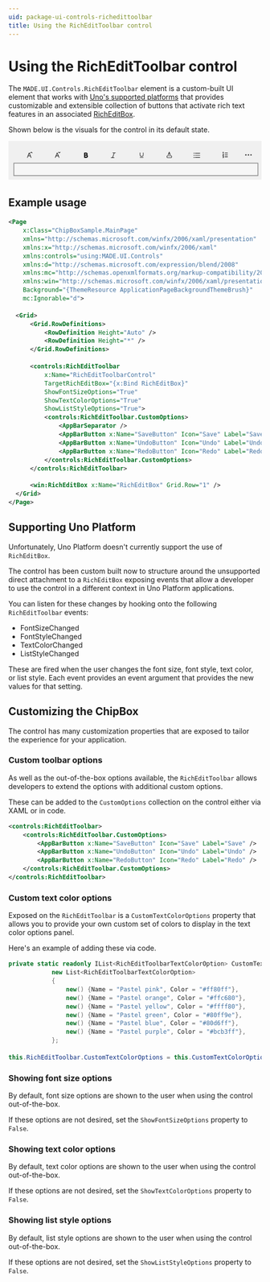 ```yaml
---
uid: package-ui-controls-richedittoolbar
title: Using the RichEditToolbar control
---
```


# Using the RichEditToolbar control

The `MADE.UI.Controls.RichEditToolbar` element is a custom-built UI element that works with [Uno's supported platforms](https://platform.uno/) that provides customizable and extensible collection of buttons that activate rich text features in an associated [RichEditBox](https://docs.microsoft.com/en-us/uwp/api/Windows.UI.Xaml.Controls.RichEditBox?view=winrt-22000).

Shown below is the visuals for the control in its default state.

<img src="../../images/RichEditToolbar.png" alt="RichEditToolbar with default button options" />

## Example usage

```xml
<Page
    x:Class="ChipBoxSample.MainPage"
    xmlns="http://schemas.microsoft.com/winfx/2006/xaml/presentation"
    xmlns:x="http://schemas.microsoft.com/winfx/2006/xaml"
    xmlns:controls="using:MADE.UI.Controls"
    xmlns:d="http://schemas.microsoft.com/expression/blend/2008"
    xmlns:mc="http://schemas.openxmlformats.org/markup-compatibility/2006"
    xmlns:win="http://schemas.microsoft.com/winfx/2006/xaml/presentation"
    Background="{ThemeResource ApplicationPageBackgroundThemeBrush}"
    mc:Ignorable="d">

  <Grid>
      <Grid.RowDefinitions>
          <RowDefinition Height="Auto" />
          <RowDefinition Height="*" />
      </Grid.RowDefinitions>

      <controls:RichEditToolbar
          x:Name="RichEditToolbarControl"
          TargetRichEditBox="{x:Bind RichEditBox}"
          ShowFontSizeOptions="True"
          ShowTextColorOptions="True"
          ShowListStyleOptions="True">
          <controls:RichEditToolbar.CustomOptions>
              <AppBarSeparator />
              <AppBarButton x:Name="SaveButton" Icon="Save" Label="Save" />
              <AppBarButton x:Name="UndoButton" Icon="Undo" Label="Undo" />
              <AppBarButton x:Name="RedoButton" Icon="Redo" Label="Redo" />
          </controls:RichEditToolbar.CustomOptions>
      </controls:RichEditToolbar>

      <win:RichEditBox x:Name="RichEditBox" Grid.Row="1" />
  </Grid>
</Page>
```

## Supporting Uno Platform

Unfortunately, Uno Platform doesn't currently support the use of `RichEditBox`.

The control has been custom built now to structure around the unsupported direct attachment to a `RichEditBox` exposing events that allow a developer to use the control in a different context in Uno Platform applications.

You can listen for these changes by hooking onto the following `RichEditToolbar` events:

- FontSizeChanged
- FontStyleChanged
- TextColorChanged
- ListStyleChanged

These are fired when the user changes the font size, font style, text color, or list style. Each event provides an event argument that provides the new values for that setting.

## Customizing the ChipBox

The control has many customization properties that are exposed to tailor the experience for your application.

### Custom toolbar options

As well as the out-of-the-box options available, the `RichEditToolbar` allows developers to extend the options with additional custom options.

These can be added to the `CustomOptions` collection on the control either via XAML or in code.

```xml
<controls:RichEditToolbar>
    <controls:RichEditToolbar.CustomOptions>
        <AppBarButton x:Name="SaveButton" Icon="Save" Label="Save" />
        <AppBarButton x:Name="UndoButton" Icon="Undo" Label="Undo" />
        <AppBarButton x:Name="RedoButton" Icon="Redo" Label="Redo" />
    </controls:RichEditToolbar.CustomOptions>
</controls:RichEditToolbar>
```

### Custom text color options

Exposed on the `RichEditToolbar` is a `CustomTextColorOptions` property that allows you to provide your own custom set of colors to display in the text color options panel.

Here's an example of adding these via code.

```csharp
private static readonly IList<RichEditToolbarTextColorOption> CustomTextColorOptions =
            new List<RichEditToolbarTextColorOption>
            {
                new() {Name = "Pastel pink", Color = "#ff80ff"},
                new() {Name = "Pastel orange", Color = "#ffc680"},
                new() {Name = "Pastel yellow", Color = "#ffff80"},
                new() {Name = "Pastel green", Color = "#80ff9e"},
                new() {Name = "Pastel blue", Color = "#80d6ff"},
                new() {Name = "Pastel purple", Color = "#bcb3ff"},
            };

this.RichEditToolbar.CustomTextColorOptions = this.CustomTextColorOptions;
```

### Showing font size options

By default, font size options are shown to the user when using the control out-of-the-box.

If these options are not desired, set the `ShowFontSizeOptions` property to `False`.

### Showing text color options

By default, text color options are shown to the user when using the control out-of-the-box.

If these options are not desired, set the `ShowTextColorOptions` property to `False`.

### Showing list style options

By default, list style options are shown to the user when using the control out-of-the-box.

If these options are not desired, set the `ShowListStyleOptions` property to `False`.
